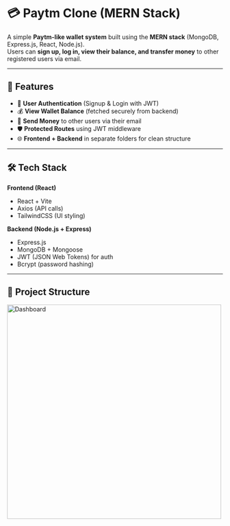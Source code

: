 # 💳 Paytm Clone (MERN Stack)

A simple **Paytm-like wallet system** built using the **MERN stack** (MongoDB, Express.js, React, Node.js).  
Users can **sign up, log in, view their balance, and transfer money** to other registered users via email.  

---

## 🚀 Features

- 🔐 **User Authentication** (Signup & Login with JWT)  
- 💰 **View Wallet Balance** (fetched securely from backend)  
- 💸 **Send Money** to other users via their email  
- 🛡️ **Protected Routes** using JWT middleware  
- 🌐 **Frontend + Backend** in separate folders for clean structure  

---

## 🛠️ Tech Stack

**Frontend (React)**  
- React + Vite  
- Axios (API calls)  
- TailwindCSS (UI styling)  

**Backend (Node.js + Express)**  
- Express.js  
- MongoDB + Mongoose  
- JWT (JSON Web Tokens) for auth  
- Bcrypt (password hashing)  

---

## 📂 Project Structure

<img src="./assets/img.png" alt="Dashboard" width="500"/>

